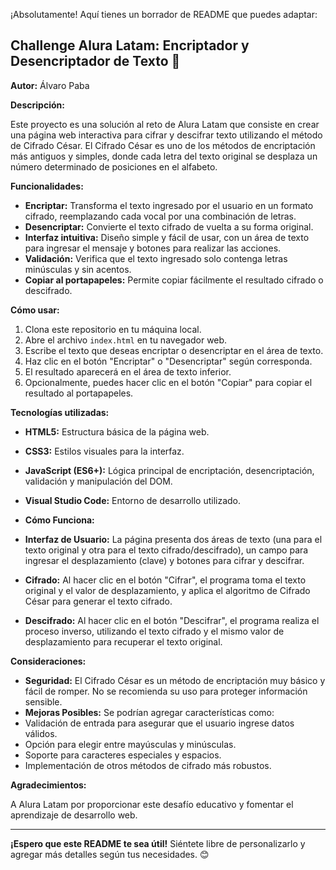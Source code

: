 ¡Absolutamente! Aquí tienes un borrador de README que puedes adaptar:

## Challenge Alura Latam: Encriptador y Desencriptador de Texto 🔑

**Autor:** Álvaro Paba

**Descripción:**

Este proyecto es una solución al reto de Alura Latam que consiste en crear una página web interactiva para cifrar y descifrar texto utilizando el método de Cifrado César. El Cifrado César es uno de los métodos de encriptación más antiguos y simples, donde cada letra del texto original se desplaza un número determinado de posiciones en el alfabeto.

**Funcionalidades:**

* **Encriptar:** Transforma el texto ingresado por el usuario en un formato cifrado, reemplazando cada vocal por una combinación de letras.
* **Desencriptar:** Convierte el texto cifrado de vuelta a su forma original.
* **Interfaz intuitiva:** Diseño simple y fácil de usar, con un área de texto para ingresar el mensaje y botones para realizar las acciones.
* **Validación:** Verifica que el texto ingresado solo contenga letras minúsculas y sin acentos.
* **Copiar al portapapeles:** Permite copiar fácilmente el resultado cifrado o descifrado.

**Cómo usar:**

1. Clona este repositorio en tu máquina local.
2. Abre el archivo `index.html` en tu navegador web.
3. Escribe el texto que deseas encriptar o desencriptar en el área de texto.
4. Haz clic en el botón "Encriptar" o "Desencriptar" según corresponda.
5. El resultado aparecerá en el área de texto inferior.
6. Opcionalmente, puedes hacer clic en el botón "Copiar" para copiar el resultado al portapapeles.

**Tecnologías utilizadas:**

* **HTML5:** Estructura básica de la página web.
* **CSS3:** Estilos visuales para la interfaz.
* **JavaScript (ES6+):** Lógica principal de encriptación, desencriptación, validación y manipulación del DOM.
* **Visual Studio Code:** Entorno de desarrollo utilizado.

* **Cómo Funciona:**

* **Interfaz de Usuario:** La página presenta dos áreas de texto (una para el texto original y otra para el texto cifrado/descifrado), un campo para ingresar el desplazamiento (clave) y botones para cifrar y descifrar.
* **Cifrado:** Al hacer clic en el botón "Cifrar", el programa toma el texto original y el valor de desplazamiento, y aplica el algoritmo de Cifrado César para generar el texto cifrado.
* **Descifrado:** Al hacer clic en el botón "Descifrar", el programa realiza el proceso inverso, utilizando el texto cifrado y el mismo valor de desplazamiento para recuperar el texto original.

**Consideraciones:**

* **Seguridad:** El Cifrado César es un método de encriptación muy básico y fácil de romper. No se recomienda su uso para proteger información sensible.
* **Mejoras Posibles:** Se podrían agregar características como:
* Validación de entrada para asegurar que el usuario ingrese datos válidos.
* Opción para elegir entre mayúsculas y minúsculas.
* Soporte para caracteres especiales y espacios.
* Implementación de otros métodos de cifrado más robustos.


**Agradecimientos:**

A Alura Latam por proporcionar este desafío educativo y fomentar el aprendizaje de desarrollo web.

---

**¡Espero que este README te sea útil!** Siéntete libre de personalizarlo y agregar más detalles según tus necesidades. 😊
